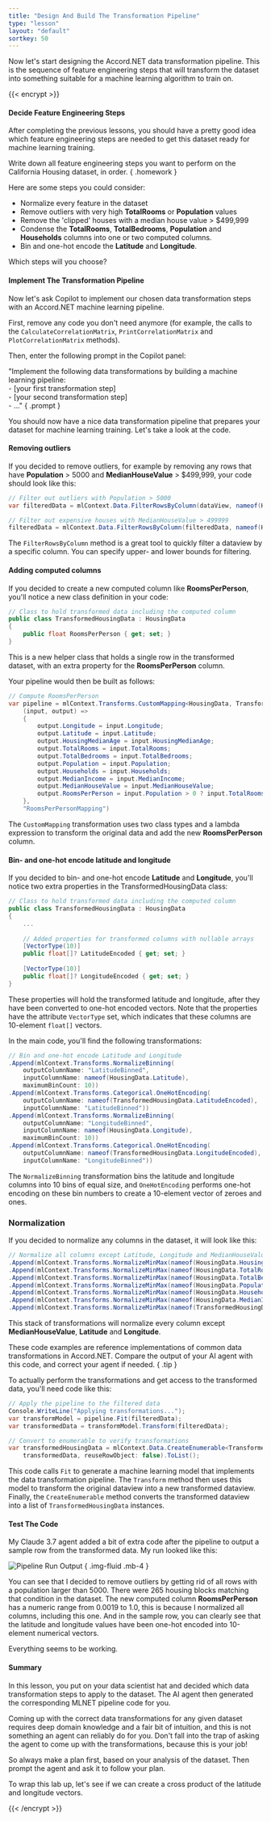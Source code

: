 ```yaml
---
title: "Design And Build The Transformation Pipeline"
type: "lesson"
layout: "default"
sortkey: 50
---
```


Now let's start designing the Accord.NET data transformation pipeline. This is the sequence of feature engineering steps that will transform the dataset into something suitable for a machine learning algorithm to train on.

{{< encrypt >}}

#### Decide Feature Engineering Steps

After completing the previous lessons, you should have a pretty good idea which feature engineering steps are needed to get this dataset ready for machine learning training.

Write down all feature engineering steps you want to perform on the California Housing dataset, in order.
{ .homework }

Here are some steps you could consider:

-   Normalize every feature in the dataset
-   Remove outliers with very high **TotalRooms** or **Population** values
-   Remove the 'clipped' houses with a median house value > $499,999
-   Condense the **TotalRooms**, **TotalBedrooms**, **Population** and **Households** columns into one or two computed columns.
-   Bin and one-hot encode the **Latitude** and **Longitude**.

Which steps will you choose?

#### Implement The Transformation Pipeline

Now let's ask Copilot to implement our chosen data transformation steps with an Accord.NET machine learning pipeline.

First, remove any code you don't need anymore (for example, the calls to the `CalculateCorrelationMatrix`, `PrintCorrelationMatrix` and `PlotCorrelationMatrix` methods).

Then, enter the following prompt in the Copilot panel:

"Implement the following data transformations by building a machine learning pipeline:<br>- [your first transformation step]<br>- [your second transformation step]<br>- ..."
{ .prompt }

You should now have a nice data transformation pipeline that prepares your dataset for machine learning training. Let's take a look at the code.

#### Removing outliers

If you decided to remove outliers, for example by removing any rows that have **Population** > 5000 and **MedianHouseValue** > $499,999, your code should look like this:

```csharp
// Filter out outliers with Population > 5000
var filteredData = mlContext.Data.FilterRowsByColumn(dataView, nameof(HousingData.Population), upperBound: 5000);

// Filter out expensive houses with MedianHouseValue > 499999
filteredData = mlContext.Data.FilterRowsByColumn(filteredData, nameof(HousingData.MedianHouseValue), upperBound: 499999);
```

The `FilterRowsByColumn` method is a great tool to quickly filter a dataview by a specific column. You can specify upper- and lower bounds for filtering.

#### Adding computed columns

If you decided to create a new computed column like **RoomsPerPerson**, you'll notice a new class definition in your code:

```csharp
// Class to hold transformed data including the computed column
public class TransformedHousingData : HousingData
{
    public float RoomsPerPerson { get; set; }
}
```

This is a new helper class that holds a single row in the transformed dataset, with an extra property for the **RoomsPerPerson** column.

Your pipeline would then be built as follows:

```csharp
// Compute RoomsPerPerson
var pipeline = mlContext.Transforms.CustomMapping<HousingData, TransformedHousingData>(
    (input, output) => 
    {
        output.Longitude = input.Longitude;
        output.Latitude = input.Latitude;
        output.HousingMedianAge = input.HousingMedianAge;
        output.TotalRooms = input.TotalRooms;
        output.TotalBedrooms = input.TotalBedrooms;
        output.Population = input.Population;
        output.Households = input.Households;
        output.MedianIncome = input.MedianIncome;
        output.MedianHouseValue = input.MedianHouseValue;
        output.RoomsPerPerson = input.Population > 0 ? input.TotalRooms / input.Population : 0;
    },
    "RoomsPerPersonMapping")
```

The `CustomMapping` transformation uses two class types and a lambda expression to transform the original data and add the new **RoomsPerPerson** column.

#### Bin- and one-hot encode latitude and longitude

If you decided to bin- and one-hot encode **Latitude** and **Longitude**, you'll notice two extra properties in the TransformedHousingData class:

```csharp
// Class to hold transformed data including the computed column
public class TransformedHousingData : HousingData
{
    ...
    
    // Added properties for transformed columns with nullable arrays
    [VectorType(10)]
    public float[]? LatitudeEncoded { get; set; }
    
    [VectorType(10)]
    public float[]? LongitudeEncoded { get; set; }
}
```

These properties will hold the transformed latitude and longitude, after they have been converted to one-hot encoded vectors. Note that the properties have the attribute `VectorType` set, which indicates that these columns are 10-element `float[]` vectors.

In the main code, you'll find the following transformations:

```csharp
// Bin and one-hot encode Latitude and Longitude
.Append(mlContext.Transforms.NormalizeBinning(
    outputColumnName: "LatitudeBinned",
    inputColumnName: nameof(HousingData.Latitude),
    maximumBinCount: 10))
.Append(mlContext.Transforms.Categorical.OneHotEncoding(
    outputColumnName: nameof(TransformedHousingData.LatitudeEncoded),
    inputColumnName: "LatitudeBinned"))    
.Append(mlContext.Transforms.NormalizeBinning(
    outputColumnName: "LongitudeBinned",
    inputColumnName: nameof(HousingData.Longitude),
    maximumBinCount: 10))
.Append(mlContext.Transforms.Categorical.OneHotEncoding(
    outputColumnName: nameof(TransformedHousingData.LongitudeEncoded),
    inputColumnName: "LongitudeBinned"))
```

The `NormalizeBinning` transformation bins the latitude and longitude columns into 10 bins of equal size, and `OneHotEncoding` performs one-hot encoding on these bin numbers to create a 10-element vector of zeroes and ones.

### Normalization

If you decided to normalize any columns in the dataset, it will look like this:

```csharp
// Normalize all columns except Latitude, Longitude and MedianHouseValue
.Append(mlContext.Transforms.NormalizeMinMax(nameof(HousingData.HousingMedianAge)))
.Append(mlContext.Transforms.NormalizeMinMax(nameof(HousingData.TotalRooms)))
.Append(mlContext.Transforms.NormalizeMinMax(nameof(HousingData.TotalBedrooms)))
.Append(mlContext.Transforms.NormalizeMinMax(nameof(HousingData.Population)))
.Append(mlContext.Transforms.NormalizeMinMax(nameof(HousingData.Households)))
.Append(mlContext.Transforms.NormalizeMinMax(nameof(HousingData.MedianIncome)))
.Append(mlContext.Transforms.NormalizeMinMax(nameof(TransformedHousingData.RoomsPerPerson)));
```

This stack of transformations will normalize every column except **MedianHouseValue**, **Latitude** and **Longitude**.

These code examples are reference implementations of common data transformations in Accord.NET. Compare the output of your AI agent with this code, and correct your agent if needed.
{ .tip }

To actually perform the transformations and get access to the transformed data, you'll need code like this:

```csharp
// Apply the pipeline to the filtered data
Console.WriteLine("Applying transformations...");
var transformModel = pipeline.Fit(filteredData);
var transformedData = transformModel.Transform(filteredData);

// Convert to enumerable to verify transformations
var transformedHousingData = mlContext.Data.CreateEnumerable<TransformedHousingData>(
    transformedData, reuseRowObject: false).ToList();
```

This code calls `Fit` to generate a machine learning model that implements the data transformation pipeline. The `Transform` method then uses this model to transform the original dataview into a new transformed dataview. Finally, the `CreateEnumerable` method converts the transformed dataview into a list of `TransformedHousingData` instances.

#### Test The Code

My Claude 3.7 agent added a bit of extra code after the pipeline to output a sample row from the transformed data. My run looked like this:

![Pipeline Run Output](../img/pipeline-run.png)
{ .img-fluid .mb-4 }

You can see that I decided to remove outliers by getting rid of all rows with a population larger than 5000. There were 265 housing blocks matching that condition in the dataset. The new computed column **RoomsPerPerson** has a numeric range from 0.0019 to 1.0, this is because I normalized all columns, including this one. And in the sample row, you can clearly see that the latitude and longitude values have been one-hot encoded into 10-element numerical vectors.

Everything seems to be working.

#### Summary

In this lesson, you put on your data scientist hat and decided which data transformation steps to apply to the dataset. The AI agent then generated the corresponding MLNET pipeline code for you.

Coming up with the correct data transformations for any given dataset requires deep domain knowledge and a fair bit of intuition, and this is not something an agent can reliably do for you. Don't fall into the trap of asking the agent to come up with the transformations, because this is your job!

So always make a plan first, based on your analysis of the dataset. Then prompt the agent and ask it to follow your plan.

To wrap this lab up, let's see if we can create a cross product of the latitude and longitude vectors.

{{< /encrypt >}}
